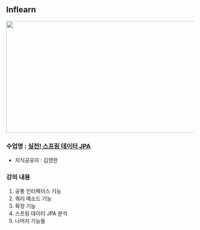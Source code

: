 ## Inflearn

<img src="https://github.com/JHyun0302/server/assets/60764632/e138904b-303a-490a-b1da-255871383094"  width="600" height="300"/>

### 수업명 : [실전! 스프링 데이터 JPA](https://www.inflearn.com/course/%EC%8A%A4%ED%94%84%EB%A7%81-%EB%8D%B0%EC%9D%B4%ED%84%B0-JPA-%EC%8B%A4%EC%A0%84)

- 지식공유자 : 김영한

### 강의 내용

1. 공통 인터페이스 기능
2. 쿼리 메소드 기능
3. 확장 기능
4. 스프링 데이터 JPA 분석
5. 나머지 기능들
